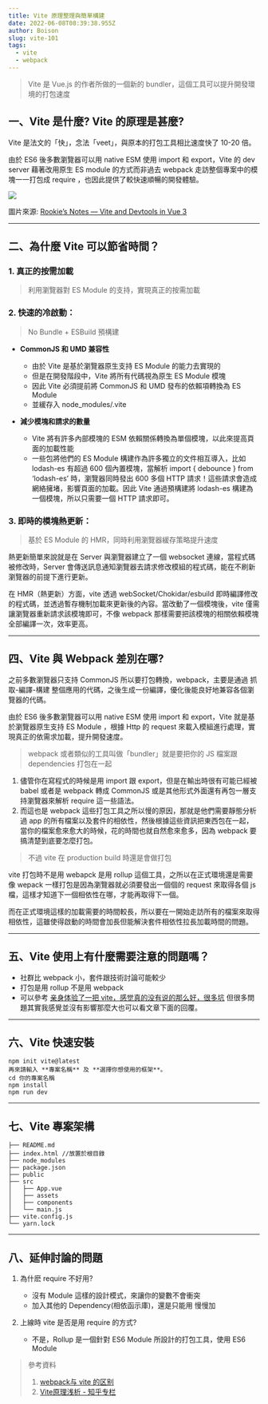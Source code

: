 ```yaml
---
title: Vite 原理整理與簡單構建
date: 2022-06-08T08:39:38.955Z
author: Boison
slug: vite-101
tags:
  - vite
  - webpack
---
```

> Vite 是 Vue.js 的作者所做的一個新的 bundler，這個工具可以提升開發環境的打包速度

## 一、Vite 是什麼? Vite 的原理是甚麼?

Vite 是法文的「快」，念法「veet」，與原本的打包工具相比速度快了 10-20 倍。

由於 ES6 後多數瀏覽器可以用 native ESM 使用 import 和 export，Vite 的 dev server 藉著改用原生 ES module 的方式而非過去 webpack 走訪整個專案中的模塊一一打包成 require ，也因此提供了較快速順暢的開發體驗。

![](https://miro.medium.com/max/1400/1*0I9lYgKHoA04CaVg3ArfEg.jpeg)

圖片來源: [Rookie’s Notes — Vite and Devtools in Vue 3](https://jerrylin.blog/rookies-notes-vite-and-devtools-in-vue-3-7c7c08066ccf)

- - -

## 二、為什麼 Vite 可以節省時間？

### 1. 真正的按需加載

> 利用瀏覽器對 ES Module 的支持，實現真正的按需加載

### 2. 快速的冷啟動：

> No Bundle + ESBuild 預構建

* **CommonJS 和 UMD 兼容性**

  * 由於 Vite 是基於瀏覽器原生支持 ES Module 的能力去實現的
  * 但是在開發階段中，Vite 將所有代碼視為原生 ES Module 模塊
  * 因此 Vite 必須提前將 CommonJS 和 UMD 發布的依賴項轉換為 ES Module
  * 並緩存入 node_modules/.vite
* **減少模塊和請求的數量**

  * Vite 將有許多內部模塊的 ESM 依賴關係轉換為單個模塊，以此來提高頁面的加載性能
  * 一些包將他們的 ES Module 構建作為許多獨立的文件相互導入，比如 lodash-es 有超過 600 個內置模塊，當解析 import { debounce } from ‘lodash-es’ 時，瀏覽器同時發出 600 多個 HTTP 請求！這些請求會造成網絡擁堵，影響頁面的加載。因此 Vite 通過預構建將 lodash-es 構建為一個模塊，所以只需要一個 HTTP 請求即可。

### 3. 即時的模塊熱更新：

> 基於 ES Module 的 HMR，同時利用瀏覽器緩存策略提升速度

熱更新簡單來說就是在 Server 與瀏覽器建立了一個 websocket 連線，當程式碼被修改時，Server 會傳送訊息通知瀏覽器去請求修改模組的程式碼，能在不刷新瀏覽器的前提下進行更新。

在 HMR（熱更新）方面，vite 透過 webSocket/Chokidar/esbuild 即時編譯修改的程式碼，並透過暫存機制加載來更新後的內容。當改動了一個模塊後，vite 僅需讓瀏覽器重新請求該模塊即可，不像 webpack 那樣需要把該模塊的相關依賴模塊全部編譯一次，效率更高。

- - -

## 四、Vite 與 Webpack 差別在哪?

之前多數瀏覽器只支持 CommonJS 所以要打包轉換，webpack，主要是通過 抓取-編譯-構建 整個應用的代碼，之後生成一份編譯，優化後能良好地兼容各個瀏覽器的代碼。

由於 ES6 後多數瀏覽器可以用 native ESM 使用 import 和 export，Vite 就是基於瀏覽器原生支持 ES Module ，根據 Http 的 request 來載入模組進行處理，實現真正的依需求加載，提升開發速度。

> webpack 或者類似的工具叫做「bundler」就是要把你的 JS 檔案跟 dependencies 打包在一起

1. 儘管你在寫程式的時候是用 import 跟 export，但是在輸出時很有可能已經被 babel 或者是 webpack 轉成 CommonJS 或是其他形式外面還有再包一層支持瀏覽器來解析 require 這一些語法。
2. 而這也是 webpack 這些打包工具之所以慢的原因，那就是他們需要靜態分析過 app 的所有檔案以及套件的相依性，然後根據這些資訊把東西包在一起，當你的檔案愈來愈大的時候，花的時間也就自然愈來愈多，因為 webpack 要搞清楚到底要怎麼打包。

> 不過 vite 在 production build 時還是會做打包

vite 打包時不是用 webapck 是用 rollup 這個工具，之所以在正式環境還是需要像 wepack 一樣打包是因為瀏覽器就必須要發出一個個的 request 來取得各個 js 檔，這樣才知道下一個相依性在哪，才能再取得下一個。

而在正式環境這樣的加載需要的時間較長，所以要在一開始走訪所有的檔案來取得相依性，這雖使得啟動的時間會加長但能解決套件相依性拉長加載時間的問題。

- - -

## 五、Vite 使用上有什麼需要注意的問題嗎？

* 社群比 webpack 小，套件跟技術討論可能較少
* 打包是用 rollup 不是用 webpack
* 可以參考 [亲身体验了一把 vite，感觉真的没有说的那么好，很多坑](https://segmentfault.com/a/1190000041057203) 但很多問題其實我感覺並沒有影響那麼大也可以看文章下面的回覆。

- - -

## 六、Vite 快速安裝

```
npm init vite@latest
再來請輸入 **專案名稱** 及 **選擇你想使用的框架**。
cd 你的專案名稱
npm install
npm run dev
```

- - -

## 七、Vite 專案架構

```
├── README.md
├── index.html //放置於根目錄
├── node_modules
├── package.json
├── public
├── src
│   ├── App.vue
│   ├── assets
│   ├── components
│   └── main.js 
├── vite.config.js
└── yarn.lock
```

- - -

## 八、延伸討論的問題

1. 為什麽 require 不好用?

   * 沒有 Module 這樣的設計模式，來讓你的變數不會衝突
   * 加入其他的 Dependency(相依函示庫)，還是只能用 <script></script> 慢慢加
2. 上線時 vite 是否是用 require 的方式?

   * 不是，Rollup 是一個針對 ES6 Module 所設計的打包工具，使用 ES6 Module

> 參考資料
>
> 1. [webpack与 vite 的区别](https://blog.csdn.net/qq_41189996/article/details/115718987)
> 2. [Vite原理浅析 - 知乎专栏](https://zhuanlan.zhihu.com/p/489213559)